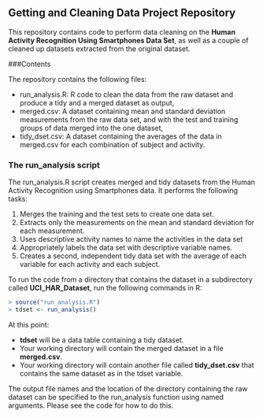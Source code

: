 ## Getting and Cleaning Data Project Repository

This repository contains code to perform data cleaning on the **Human Activity
Recognition Using Smartphones Data Set**, as well as a couple of cleaned up
datasets extracted from the original dataset.

###Contents

The repository contains the following files:

* run_analysis.R: R code to clean the data from the raw dataset and produce a
tidy and a merged dataset as output,
* merged.csv: A dataset containing mean and standard deviation measurements from
the raw data set, and with the test and training groups of data merged into the
one dataset,
* tidy_dset.csv: A dataset containing the averages of the data in merged.csv
for each combination of subject and activity.

### The run_analysis script

The run_analysis.R script creates merged and tidy datasets from the
Human Activity Recognition using Smartphones data. It performs the following
tasks:


1. Merges the training and the test sets to create one data set.
2. Extracts only the measurements on the mean and standard deviation for each
measurement. 
3. Uses descriptive activity names to name the activities in the data set
4. Appropriately labels the data set with descriptive variable names. 
5. Creates a second, independent tidy data set with the average of each
   variable for each activity and each subject. 

To run the code from a directory that contains the dataset in a subdirectory
called **UCI_HAR_Dataset**, run the following commands in R:

```R
> source("run_analysis.R")
> tdset <- run_analysis()
```

At this point:
- **tdset** will be a data table containing a tidy dataset.
- Your working directory will contain the merged dataset in a file
**merged.csv**.
- Your working directory will contain another file called **tidy_dset.csv**
that contains the same dataset as in the tdset variable.

The output file names and the location of the directory containing the raw
dataset can be specified to the run_analysis function using named arguments.
Please see the code for how to do this.
